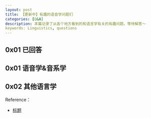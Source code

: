```yaml
---
layout: post
title: 【更新中】有趣的语音学问题们
categories: [Q&A]
description: 本篇记录了从各个地方看到的和语言学有关的有趣问题。等待解答～
keywords: Linguistics, questions
---
```


## 0x01 已回答


## 0x01 语音学&音系学


## 0x02 其他语言学




Reference：

- [标题](链接)
